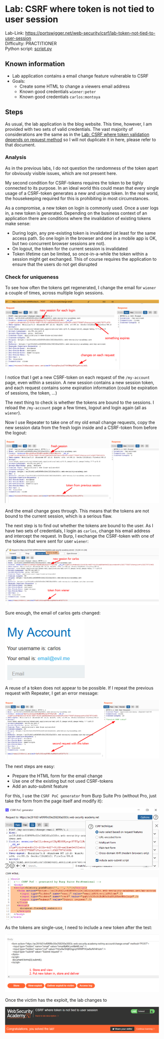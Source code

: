 # Lab: CSRF where token is not tied to user session

Lab-Link: <https://portswigger.net/web-security/csrf/lab-token-not-tied-to-user-session>  
Difficulty: PRACTITIONER  
Python script: [script.py](script.py)  

## Known information

- Lab application contains a email change feature vulnerable to CSRF
- Goals:
  - Create some HTML to change a viewers email address
  - Known good credentials `wiener:peter`
  - Known good credentials `carlos:montoya`

## Steps

As usual, the lab application is the blog website. This time, however, I am provided with two sets of valid credentials. The vast majority of considerations are the same as in the [
Lab: CSRF where token validation depends on request method](../CSRF_where_token_validation_depends_on_request_method/README.md) so I will not duplicate it in here, please refer to that document.

### Analysis

As in the previous labs, I do not question the randomness of the token apart for obviously visible issues, which are not present here.

My second condition for CSRF-tokens requires the token to be tighly connected to its purpose. In an ideal world this could mean that every single usage of a CSRF-token generates a new and unique token. In the real world, the housekeeping required for this is prohibiting in most circumstances. 

As a compromise, a new token on login is commonly used. Once a user logs in, a new token is generated. Depending on the business context of an application there are conditions where the invalidation of existing tokens make sense:

-  During login, any pre-existing token is invalidated (at least for the same access path. So one login in the browser and one in a mobile app is OK, but two concurrent browser sessions are not).
-  On logout, the token for the current session is invalidated
-  Token lifetime can be limited, so once-in-a-while the token within a session might get exchanged. This of course requires the application to ensure that the users do not get disrupted

### Check for uniqueness

To see how often the tokens get regenerated, I change the email for `wiener` a couple of times, across multiple login sessions.

![change_email](img/change_email.png)

I notice that I get a new CSRF-token on each request of the `/my-account` page, even within a session. A new session contains a new session token, and each request contains some expiration information (could be expiration of sessions, the token, ...)

The next thing to check is whether the tokens are bound to the sessions. I reload the `/my-account` page a few times, logout and login again (all as `wiener`).

Now I use Repeater to take one of my old email change requests, copy the new session data from the fresh login inside and a CSRF-token from before the logout:

![change_email_old_token](img/change_email_old_token.png)

And the email change goes through. This means that the tokens are not bound to the current session, which is a serious flaw. 

The next step is to find out whether the tokens are bound to the user. As I have two sets of credentials, I login as `carlos`, change his email address and intercept the request. In Burp, I exchange the CSRF-token with one of the tokens that were sent for user `wiener`:

![manipulate_request](img/manipulate_request.png)

Sure enough, the email of carlos gets changed:

![email_is_changed](img/email_is_changed.png)

A reuse of a token does not appear to be possible. If I repeat the previous request with Repeater, I get an error message:

![attempt_to_reuse_token](img/attempt_to_reuse_token.png)

The next steps are easy:

- Prepare the HTML form for the email change
- Use one of the existing but not used CSRF-tokens
- Add an auto-submit feature

For this, I use the `CSRF PoC generator` from Burp Suite Pro (without Pro, just take the form from the page itself and modify it):

![PoC_generator](img/PoC_generator.png)

As the tokens are single-use, I need to include a new token after the test:

![test_and_deliver](img/test_and_deliver.png)

Once the victim has the exploit, the lab changes to

![success](img/success.png)
